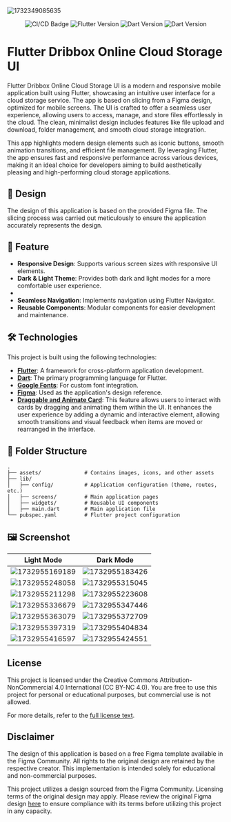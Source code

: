 ![1732349085635](image/README/Thumbnail.png)

<p align="center">
    <img src="https://github.com/sh4dowByte/flutter_ui_dribbox_online_cloud_storage/actions/workflows/main.yaml/badge.svg?branch=release" alt="CI/CD Badge" style="max-width: 100%;">
    <img src="https://badgen.net/badge/Flutter/3.19.3/blue" alt="Flutter Version" style="max-width: 100%;">
    <img src="https://badgen.net/badge/Dart/3.3.1/blue" alt="Dart Version" style="max-width: 100%;">
    <img src="https://img.shields.io/badge/License-CC%20BY--NC%204.0-lightgrey.svg" alt="Dart Version" style="max-width: 100%;">
</p>

# Flutter Dribbox Online Cloud Storage UI

Flutter Dribbox Online Cloud Storage UI is a modern and responsive mobile application built using Flutter, showcasing an intuitive user interface for a cloud storage service. The app is based on slicing from a Figma design, optimized for mobile screens. The UI is crafted to offer a seamless user experience, allowing users to access, manage, and store files effortlessly in the cloud. The clean, minimalist design includes features like file upload and download, folder management, and smooth cloud storage integration.

This app highlights modern design elements such as iconic buttons, smooth animation transitions, and efficient file management. By leveraging Flutter, the app ensures fast and responsive performance across various devices, making it an ideal choice for developers aiming to build aesthetically pleasing and high-performing cloud storage applications.

## 🎨 Design

The design of this application is based on the provided Figma file. The slicing process was carried out meticulously to ensure the application accurately represents the design.

## 🚀 Feature

- **Responsive Design**: Supports various screen sizes with responsive UI elements.
- **Dark & Light Theme**: Provides both dark and light modes for a more comfortable user experience.
- 
- **Seamless Navigation**: Implements navigation using Flutter Navigator.
- **Reusable Components**: Modular components for easier development and maintenance.

## 🛠️ Technologies

This project is built using the following technologies:

- **[Flutter](https://flutter.dev/)**: A framework for cross-platform application development.
- **[Dart](https://dart.dev/)**: The primary programming language for Flutter.
- **[Google Fonts](https://fonts.google.com/)**: For custom font integration.
- **[Figma](https://www.figma.com/)**: Used as the application's design reference.
- **[Draggable and Animate Card](https://dart.dev/)**: This feature allows users to interact with cards by dragging and animating them within the UI. It enhances the user experience by adding a dynamic and interactive element, allowing smooth transitions and visual feedback when items are moved or rearranged in the interface.

## 📂 Folder Structure

```plaintext
.
├── assets/              # Contains images, icons, and other assets  
├── lib/  
│   ├── config/          # Application configuration (theme, routes, etc.)  
│   ├── screens/         # Main application pages  
│   ├── widgets/         # Reusable UI components  
│   ├── main.dart        # Main application file  
└── pubspec.yaml         # Flutter project configuration  
```

## 🖼️ Screenshot

| Light Mode                                     | Dark Mode                                      |
| ---------------------------------------------- | ---------------------------------------------- |
| ![1732955169189](image/README/1732955169189.png) | ![1732955183426](image/README/1732955183426.png) |
| ![1732955248058](image/README/1732955248058.png) | ![1732955315045](image/README/1732955315045.png) |
| ![1732955211298](image/README/1732955211298.png) | ![1732955223608](image/README/1732955223608.png) |
| ![1732955336679](image/README/1732955336679.png) | ![1732955347446](image/README/1732955347446.png) |
| ![1732955363079](image/README/1732955363079.png) | ![1732955372709](image/README/1732955372709.png) |
| ![1732955397319](image/README/1732955397319.png) | ![1732955404834](image/README/1732955404834.png) |
| ![1732955416597](image/README/1732955416597.png) | ![1732955424551](image/README/1732955424551.png) |

## License

This project is licensed under the Creative Commons Attribution-NonCommercial 4.0 International (CC BY-NC 4.0).
You are free to use this project for personal or educational purposes, but commercial use is not allowed.

For more details, refer to the [full license text](LICENSE).

## Disclaimer

The design of this application is based on a free Figma template available in the Figma Community. All rights to the original design are retained by the respective creator. This implementation is intended solely for educational and non-commercial purposes.

This project utilizes a design sourced from the Figma Community. Licensing terms of the original design may apply. Please review the original Figma design [here](https://www.figma.com/community/file/892116687909024921) to ensure compliance with its terms before utilizing this project in any capacity.
